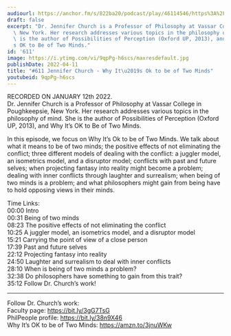 ```yaml
---
audiourl: https://anchor.fm/s/822ba20/podcast/play/46114546/https%3A%2F%2Fd3ctxlq1ktw2nl.cloudfront.net%2Fstaging%2F2022-0-13%2F8f86186c-8d0a-a55c-a7f6-5076e94b4f51.m4a
draft: false
excerpt: "Dr. Jennifer Church is a Professor of Philosophy at Vassar College in Poughkeepsie,\
  \ New York. Her research addresses various topics in the philosophy of mind. She\
  \ is the author of Possibilities of Perception (Oxford UP, 2013), and Why It\u2019\
  s OK to Be of Two Minds."
id: '611'
image: https://i.ytimg.com/vi/9qpPg-h6scs/maxresdefault.jpg
publishDate: 2022-04-11
title: "#611 Jennifer Church - Why It\u2019s Ok to be of Two Minds"
youtubeid: 9qpPg-h6scs
---
```

<div class="timelinks">

RECORDED ON JANUARY 12th 2022.  
Dr. Jennifer Church is a Professor of Philosophy at Vassar College in Poughkeepsie, New York. Her research addresses various topics in the philosophy of mind. She is the author of Possibilities of Perception (Oxford UP, 2013), and Why It’s OK to Be of Two Minds.

In this episode, we focus on Why It’s Ok to be of Two Minds. We talk about what it means to be of two minds; the positive effects of not eliminating the conflict; three different models of dealing with the conflict: a juggler model, an isometrics model, and a disruptor model; conflicts with past and future selves; when projecting fantasy into reality might become a problem; dealing with inner conflicts through laughter and surrealism; when being of two minds is a problem; and what philosophers might gain from being have to hold opposing views in their minds.

Time Links:  
<time>00:00</time> Intro  
<time>00:31</time> Being of two minds  
<time>08:23</time> The positive effects of not eliminating the conflict  
<time>10:25</time> A juggler model, an isometrics model, and a disruptor model  
<time>15:21</time> Carrying the point of view of a close person  
<time>17:39</time> Past and future selves  
<time>22:12</time> Projecting fantasy into reality  
<time>24:50</time> Laughter and surrealism to deal with inner conflicts  
<time>28:10</time> When is being of two minds a problem?  
<time>32:38</time> Do philosophers have something to gain from this trait?  
<time>35:12</time> Follow Dr. Church’s work!

---

Follow Dr. Church’s work:  
Faculty page: https://bit.ly/3gG7TsG  
PhilPeople profile: https://bit.ly/38n9X46  
Why It’s OK to be of Two Minds: https://amzn.to/3jnuWKw
</div>

